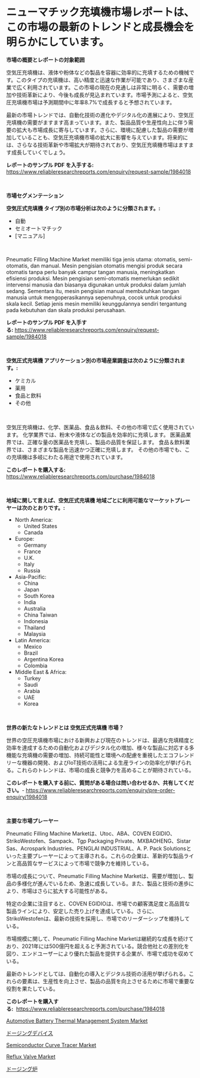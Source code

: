 <p><h1>ニューマチック充填機市場レポートは、この市場の最新のトレンドと成長機会を明らかにしています。</h1></p><p><strong>市場の概要とレポートの対象範囲</strong></p>
<p><p>空気圧充填機は、液体や粉体などの製品を容器に効率的に充填するための機械です。このタイプの充填機は、高い精度と迅速な作業が可能であり、さまざまな産業で広く利用されています。この市場の現在の見通しは非常に明るく、需要の増加や技術革新により、今後も成長が見込まれています。市場予測によると、空気圧充填機市場は予測期間中に年率8.7%で成長すると予想されています。</p><p>最新の市場トレンドでは、自動化技術の進化やデジタル化の進展により、空気圧充填機の需要がますます高まっています。また、製品品質や生産性向上に伴う需要の拡大も市場成長に寄与しています。さらに、環境に配慮した製品の需要が増加していることも、空気圧充填機市場の拡大に影響を与えています。将来的には、さらなる技術革新や市場拡大が期待されており、空気圧充填機市場はますます成長していくでしょう。</p></p>
<p><strong>レポートのサンプル PDF を入手する:</strong> <a href="https://www.reliableresearchreports.com/enquiry/request-sample/1984018">https://www.reliableresearchreports.com/enquiry/request-sample/1984018</a></p>
<p>&nbsp;</p>
<p><strong>市場セグメンテーション</strong></p>
<p><strong>空気圧式充填機 タイプ別の市場分析は次のように分類されます。:</strong></p>
<p><ul><li>自動</li><li>セミオートマチック</li><li>[マニュアル]</li></ul></p>
<p>&nbsp;</p>
<p><p>Pneumatic Filling Machine Market memiliki tiga jenis utama: otomatis, semi-otomatis, dan manual. Mesin pengisian otomatis mengisi produk secara otomatis tanpa perlu banyak campur tangan manusia, meningkatkan efisiensi produksi. Mesin pengisian semi-otomatis memerlukan sedikit intervensi manusia dan biasanya digunakan untuk produksi dalam jumlah sedang. Sementara itu, mesin pengisian manual membutuhkan tangan manusia untuk mengoperasikannya sepenuhnya, cocok untuk produksi skala kecil. Setiap jenis mesin memiliki keunggulannya sendiri tergantung pada kebutuhan dan skala produksi perusahaan.</p></p>
<p><strong>レポートのサンプル PDF を入手する:</strong>&nbsp;<a href="https://www.reliableresearchreports.com/enquiry/request-sample/1984018">https://www.reliableresearchreports.com/enquiry/request-sample/1984018</a></p>
<p>&nbsp;</p>
<p><strong> 空気圧式充填機 アプリケーション別の市場産業調査は次のように分類されます。:</strong></p>
<p><ul><li>ケミカル</li><li>薬用</li><li>食品と飲料</li><li>その他</li></ul></p>
<p>&nbsp;</p>
<p><p>空気圧充填機は、化学、医薬品、食品＆飲料、その他の市場で広く使用されています。 化学業界では、粉末や液体などの製品を効率的に充填します。 医薬品業界では、正確な量の医薬品を充填し、製品の品質を保証します。 食品＆飲料業界では、さまざまな製品を迅速かつ正確に充填します。 その他の市場でも、この充填機は多岐にわたる用途で使用されています。</p></p>
<p><strong>このレポートを購入する:</strong>&nbsp; <a href="https://www.reliableresearchreports.com/purchase/1984018">https://www.reliableresearchreports.com/purchase/1984018</a></p>
<p>&nbsp;</p>
<p><strong>地域に関して言えば、空気圧式充填機 地域ごとに利用可能なマーケットプレーヤーは次のとおりです。:</strong></p>
<p><ul>
    <li>
        North America:
        <ul>
            <li>United States</li>
            <li>Canada</li>
        </ul>
    </li>
    <li>
        Europe:
        <ul>
            <li>Germany</li>
            <li>France</li>
            <li>U.K.</li>
            <li>Italy</li>
            <li>Russia</li>
        </ul>
    </li>
    <li>
        Asia-Pacific:
        <ul>
            <li>China</li>
            <li>Japan</li>
            <li>South Korea</li>
            <li>India</li>
            <li>Australia</li>
            <li>China Taiwan</li>
            <li>Indonesia</li>
            <li>Thailand</li>
            <li>Malaysia</li>
        </ul>
    </li>
    <li>
        Latin America:
        <ul>
            <li>Mexico</li>
            <li>Brazil</li>
            <li>Argentina Korea</li>
            <li>Colombia</li>
        </ul>
    </li>
    <li>
        Middle East & Africa:
        <ul>
            <li>Turkey</li>
            <li>Saudi</li>
            <li>Arabia</li>
            <li>UAE</li>
            <li>Korea</li>
        </ul>
    </li>
    </ul></p>
<p>&nbsp;</p>
<p><strong>世界の新たなトレンドとは 空気圧式充填機 市場？</strong></p>
<p><p>世界の空圧充填機市場における新興および現在のトレンドは、最適な充填精度と効率を達成するための自動化およびデジタル化の増加、様々な製品に対応する多機能な充填機の需要の増加、持続可能性と環境への配慮を重視したエコフレンドリーな機器の開発、およびIoT技術の活用による生産ラインの効率化が挙げられる。これらのトレンドは、市場の成長と競争力を高めることが期待されている。</p></p>
<p><strong>このレポートを購入する前に、質問がある場合は問い合わせるか、共有してください。</strong>- <a href="https://www.reliableresearchreports.com/enquiry/pre-order-enquiry/1984018">https://www.reliableresearchreports.com/enquiry/pre-order-enquiry/1984018</a></p>
<p>&nbsp;</p>
<p><strong>主要な市場プレーヤー</strong></p>
<p><p>Pneumatic Filling Machine Marketは、Utoc、ABA、COVEN EGIDIO、StrikoWestofen、Sampack、Tgp Packaging Private、MXBAOHENG、Sistar Sas、Acrospark Industries、PENGLAI INDUSTRIAL、A. P. Pack Solutionsといった主要プレーヤーによって主導される。これらの企業は、革新的な製品ラインと高品質なサービスによって市場で競争力を維持している。</p><p>市場の成長について、Pneumatic Filling Machine Marketは、需要が増加し、製品の多様化が進んでいるため、急速に成長している。また、製品と技術の進歩により、市場はさらに拡大する可能性がある。</p><p>特定の企業に注目すると、COVEN EGIDIOは、市場での顧客満足度と高品質な製品ラインにより、安定した売り上げを達成している。さらに、StrikoWestofenは、最新の技術を採用し、市場でのリーダーシップを維持している。</p><p>市場規模に関して、Pneumatic Filling Machine Marketは継続的な成長を続けており、2021年には500億円を超えると予測されている。競合他社との差別化を図り、エンドユーザーにより優れた製品を提供する企業が、市場で成功を収めている。</p><p>最新のトレンドとしては、自動化の導入とデジタル技術の活用が挙げられる。これらの要素は、生産性を向上させ、製品の品質を向上させるために市場で重要な役割を果たしている。</p></p>
<p><strong>このレポートを購入する:</strong>&nbsp;&nbsp;<a href="https://www.reliableresearchreports.com/purchase/1984018">https://www.reliableresearchreports.com/purchase/1984018</a></p>
<p><p><a href="https://issuu.com/reportprime-2/docs/automotive-battery-thermal-management-system-marke">Automotive Battery Thermal Management System Market</a></p><p><a href="https://github.com/cbigkbh02719/Market-Research-Report-List-1/blob/main/963682611748.md">ドージングデバイス</a></p><p><a href="https://github.com/provorikovar/Market-Research-Report-List-3/blob/main/semiconductor-curve-tracer-market.md">Semiconductor Curve Tracer Market</a></p><p><a href="https://view.publitas.com/reportprime-1/reflux-valve-market-analysis-and-market-size-global-industry-overview-market-segmentation-and-forecast-2024-to-2031/">Reflux Valve Market</a></p><p><a href="https://github.com/ReganWisoky2023/Market-Research-Report-List-1/blob/main/447727311749.md">ドージング炉</a></p></p>